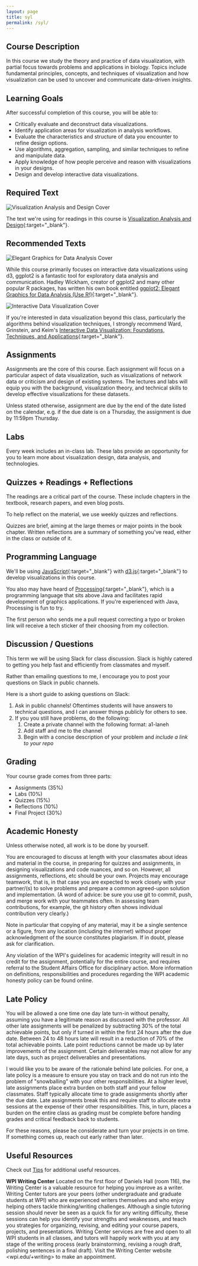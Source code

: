 ```yaml
---
layout: page
title: syl
permalink: /syl/
---
```


Course Description
---

In this course we study the theory and practice of data visualization, with partial focus towards problems and applications in biology. Topics include fundamental principles, concepts, and techniques of visualization and how visualization can be used to uncover and communicate data-driven insights.

Learning Goals
---

After successful completion of this course, you will be able to:

- Critically evaluate and deconstruct data visualizations.
- Identify application areas for visualization in analysis workflows.
- Evaluate the characteristics and structure of data you encounter to refine design options.
- Use algorithms, aggregation, sampling, and similar techniques to refine and manipulate data.
- Apply knowledge of how people perceive and reason with visualizations in your designs.
- Design and develop interactive data visualizations.

Required Text
---

![Visualization Analysis and Design Cover](/img/munzner-book.jpg)

The text we're using for readings in this course is [Visualization Analysis and Design](https://www.amazon.com/Visualization-Analysis-Design-Peters-Series/dp/1466508914){:target="_blank"}.

Recommended Texts
---

![Elegant Graphics for Data Analysis Cover](/img/wickham-book.jpg)

While this course primarily focuses on interactive data visualizations using d3, ggplot2 is a fantastic tool for exploratory data analysis and communication. Hadley Wickham, creator of ggplot2 and many other popular R packages, has written his own book entitled [ggplot2: Elegant Graphics for Data Analysis (Use R!)](https://www.amazon.com/ggplot2-Elegant-Graphics-Data-Analysis/dp/331924275X/ref=sr_1_1?ie=UTF8&qid=1472051905&sr=8-1&keywords=ggplot2){:target="_blank"}.

![Interactive Data Visualization Cover](/img/ward-book.jpg)

If you're interested in data visualization beyond this class, particularly the algorithms behind visualization techniques, I strongly recommend Ward, Grinstein, and Keim's [Interactive Data Visualization: Foundations, Techniques, and Applications](https://www.amazon.com/Interactive-Data-Visualization-Foundations-Applications/dp/1568814739){:target="_blank"}.

Assignments
---
Assignments are the core of this course. Each assignment will focus on a particular aspect of data visualization, such as visualizations of network data or criticism and design of existing systems. The lectures and labs will equip you with the background, visualization theory, and technical skills to develop effective visualizations for these datasets.

Unless stated otherwise, assignment are due by the end of the date listed on the calendar, e.g. if the due date is on a Thursday, the assignment is due by 11:59pm Thursday.

Labs
---
Every week includes an in-class lab. These labs provide an opportunity for you to learn more about visualization design, data analysis, and technologies.

Quizzes + Readings + Reflections
---
The readings are a critical part of the course. These include chapters in the textbook, research papers, and even blog posts.

To help reflect on the material, we use weekly quizzes and reflections.

Quizzes are brief, aiming at the large themes or major points in the book chapter. Written reflections are a summary of something you've read, either in the class or outside of it.

Programming Language
---

We'll be using [JavaScript](https://developer.mozilla.org/en-US/docs/Web/JavaScript){:target="_blank"} with [d3.js](https://d3js.org/){:target="_blank"} to develop visualizations in this course.

You also may have heard of [Processing](https://processing.org/){:target="_blank"}, which is a programming language that sits above Java and facilitates rapid development of graphics applications. If you're experienced with Java, Processing is fun to try.

The first person who sends me a pull request correcting a typo or broken link will receive a tech sticker of their choosing from my collection.

Discussion / Questions
---

This term we will be using Slack for class discussion. Slack is highly catered to getting you help fast and efficiently from classmates and myself.

Rather than emailing questions to me, I encourage you to post your questions on Slack in public channels.

Here is a short guide to asking questions on Slack:

1. Ask in public channels! Oftentimes students will have answers to technical questions, and I can answer things publicly for others to see.
2. If you you still have problems, do the following:
   1. Create a private channel with the following format: a1-laneh
   2. Add staff and me to the channel
   3. Begin with a concise description of your problem and *include a link to your repo*

Grading
---

Your course grade comes from three parts:

- Assignments (35%)
- Labs (10%)
- Quizzes (15%)
- Reflections (10%)
- Final Project (30%)

Academic Honesty
---

Unless otherwise noted, all work is to be done by yourself.

You are encouraged to discuss at length with your classmates about ideas and material in the course, in preparing for quizzes and assignments, in designing visualizations and code nuances, and so on. However, all assignments, reflections, etc should be your own. Projects may encourage teamwork, that is, in that case you are expected to work closely with your partner/(s) to solve problems and prepare a common agreed-upon solution and implementation. (A word of advice: be sure you use git to commit, push, and merge work with your teammates often. In assessing team contributions, for example, the git history often shows individual contribution very clearly.)

Note in particular that copying of any material, may it be a single sentence or a figure, from any location (including the internet) without proper acknowledgment of the source constitutes plagiarism. If in doubt, please ask for clarification.

Any violation of the WPI's guidelines for academic integrity will result in no credit for the assignment, potentially for the entire course, and requires referral to the Student Affairs Office for disciplinary action. More information on definitions, responsibilities and procedures regarding the WPI academic honesty policy can be found online.

Late Policy
---

You will be allowed a one time one day late turn-in without penalty, assuming you have a legitimate reason as discussed with the professor. All other late assignments will be penalized by subtracting 30% of the total achievable points, but only if turned in within the first 24 hours after the due date. Between 24 to 48 hours late will result in a reduction of 70% of the total achievable points. Late point reductions cannot be made up by later improvements of the assignment. Certain deliverables may not allow for any late days, such as project deliverables and presentations.

I would like you to be aware of the rationale behind late policies. For one, a late policy is a measure to ensure you stay on track and do not run into the problem of "snowballing" with your other responsibilities. At a higher level, late assignments place extra burden on both staff and your fellow classmates. Staff typically allocate time to grade assignments shortly after the due date. Late assignments break this and require staff to allocate extra sessions at the expense of their other responsibilities. This, in turn, places a burden on the entire class as grading must be complete before handing grades and critical feedback back to students.

For these reasons, please be considerate and turn your projects in on time. If something comes up, reach out early rather than later.

Useful Resources
---

Check out [Tips](/tips/) for additional useful resources.

**WPI Writing Center** 
Located on the first floor of Daniels Hall (room 116), the Writing Center is a valuable resource for helping you improve as a writer. Writing Center tutors are your peers (other undergraduate and graduate students at WPI) who are experienced writers themselves and who enjoy helping others tackle thinking/writing challenges. Although a single tutoring session should never be seen as a quick fix for any writing difficulty, these sessions can help you identify your strengths and weaknesses, and teach you strategies for organizing, revising, and editing your course papers, projects, and presentations. Writing Center services are free and open to all WPI students in all classes, and tutors will happily work with you at any stage of the writing process (early brainstorming, revising a rough draft, polishing sentences in a final draft). Visit the Writing Center website <wpi.edu/+writing> to make an appointment.
